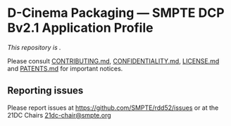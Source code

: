 # D-Cinema Packaging — SMPTE DCP Bv2.1 Application Profile

_This repository is <public>._ 

Please consult [CONTRIBUTING.md](./CONTRIBUTING.md), [CONFIDENTIALITY.md](./CONFIDENTIALITY.md), [LICENSE.md](./LICENSE.md) and [PATENTS.md](./PATENTS.md) for important notices.

## Reporting issues

Please report issues at <https://github.com/SMPTE/rdd52/issues> or at the 21DC Chairs <21dc-chair@smpte.org>